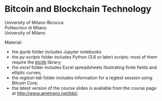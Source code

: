 # Bitcoin and Blockchain Technology

University of Milano-Bicocca  
Politecnico di Milano  
University of Milano

Material:

- the _ipynb_ folder includes Jupyter notebooks
- the _py-scripts_ folder includes Python (3.6 or later) scripts: most of them require the [btclib](https://github.com/dginst/btclib) library;
- the _excel_ folder includes Excel spreadsheets illustrating finite fields and elliptic curves;
- the _regtest-lab_ folder includes information for a regtest session using Bitcoin Core;
- the latest version of the course slides is available from the course page at <http://www.ametrano.net/bbt/>.
